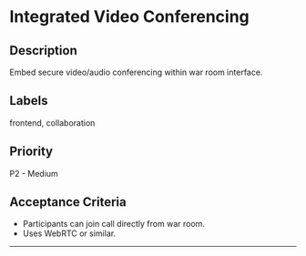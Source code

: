 # Integrated Video Conferencing

## Description

Embed secure video/audio conferencing within war room interface.

## Labels

frontend, collaboration

## Priority

P2 - Medium

## Acceptance Criteria

- Participants can join call directly from war room.
- Uses WebRTC or similar.

---
